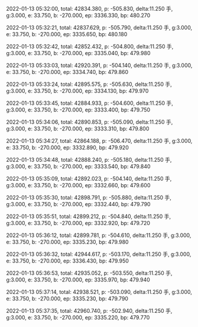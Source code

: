 2022-01-13 05:32:00, total: 42834.380, p: -505.830, delta:11.250 手, g:3.000, e: 33.750, b: -270.000, ep: 3336.330, bp: 480.270

2022-01-13 05:32:21, total: 42837.629, p: -505.790, delta:11.250 手, g:3.000, e: 33.750, b: -270.000, ep: 3335.650, bp: 480.180

2022-01-13 05:32:42, total: 42852.432, p: -504.800, delta:11.250 手, g:3.000, e: 33.750, b: -270.000, ep: 3335.040, bp: 479.980

2022-01-13 05:33:03, total: 42920.391, p: -504.140, delta:11.250 手, g:3.000, e: 33.750, b: -270.000, ep: 3334.740, bp: 479.860

2022-01-13 05:33:24, total: 42895.575, p: -505.630, delta:11.250 手, g:3.000, e: 33.750, b: -270.000, ep: 3334.130, bp: 479.970

2022-01-13 05:33:45, total: 42884.933, p: -504.600, delta:11.250 手, g:3.000, e: 33.750, b: -270.000, ep: 3333.400, bp: 479.750

2022-01-13 05:34:06, total: 42890.853, p: -505.090, delta:11.250 手, g:3.000, e: 33.750, b: -270.000, ep: 3333.310, bp: 479.800

2022-01-13 05:34:27, total: 42864.188, p: -506.470, delta:11.250 手, g:3.000, e: 33.750, b: -270.000, ep: 3332.890, bp: 479.920

2022-01-13 05:34:48, total: 42888.240, p: -505.180, delta:11.250 手, g:3.000, e: 33.750, b: -270.000, ep: 3333.540, bp: 479.840

2022-01-13 05:35:09, total: 42892.023, p: -504.140, delta:11.250 手, g:3.000, e: 33.750, b: -270.000, ep: 3332.660, bp: 479.600

2022-01-13 05:35:30, total: 42898.791, p: -505.880, delta:11.250 手, g:3.000, e: 33.750, b: -270.000, ep: 3332.440, bp: 479.790

2022-01-13 05:35:51, total: 42899.212, p: -504.840, delta:11.250 手, g:3.000, e: 33.750, b: -270.000, ep: 3332.920, bp: 479.720

2022-01-13 05:36:12, total: 42899.781, p: -504.610, delta:11.250 手, g:3.000, e: 33.750, b: -270.000, ep: 3335.230, bp: 479.980

2022-01-13 05:36:32, total: 42944.617, p: -503.170, delta:11.250 手, g:3.000, e: 33.750, b: -270.000, ep: 3336.430, bp: 479.950

2022-01-13 05:36:53, total: 42935.052, p: -503.550, delta:11.250 手, g:3.000, e: 33.750, b: -270.000, ep: 3335.970, bp: 479.940

2022-01-13 05:37:14, total: 42938.521, p: -503.090, delta:11.250 手, g:3.000, e: 33.750, b: -270.000, ep: 3335.230, bp: 479.790

2022-01-13 05:37:35, total: 42960.740, p: -502.940, delta:11.250 手, g:3.000, e: 33.750, b: -270.000, ep: 3335.220, bp: 479.770